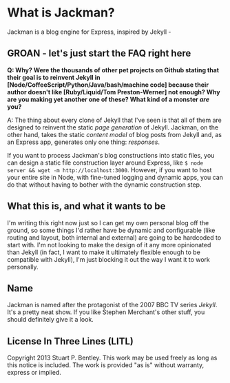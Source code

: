 # What is Jackman?

Jackman is a blog engine for Express, inspired by Jekyll - 

## GROAN - let's just start the FAQ right here

**Q: Why? Were the thousands of other pet projects on Github stating that their
goal is to reinvent Jekyll in [Node/CoffeeScript/Python/Java/bash/machine code]
because their author doesn't like [Ruby/Liquid/Tom Preston-Werner] not 
enough? Why are you making yet another one of these? What kind of a monster
*are* you?**

A: The thing about every clone of Jekyll that I've seen is that all of them are
designed to reinvent the static *page generation* of Jekyll. Jackman, on the
other hand, takes the static *content model* of blog posts from Jekyll and, as
an Express app, generates only one thing: *responses*. 

If you want to process Jackman's blog constructions into static files, you can
design a static file construction layer around Express, like
`$ node server && wget -m http://localhost:3000`. However, if you want to host
your entire site in Node, with fine-tuned logging and dynamic apps, you can do
that without having to bother with the dynamic construction step.

## What this is, and what it wants to be

I'm writing this right now just so I can get my own personal blog off the
ground, so some things I'd rather have be dynamic and configurable (like
routing and layout, both internal and external) are going to be hardcoded to
start with. I'm not looking to make the design of it any more opinionated than
Jekyll (in fact, I want to make it ultimately flexible enough to be compatible
with Jekyll), I'm just blocking it out the way I want it to work personally.

## Name

Jackman is named after the protagonist of the 2007 BBC TV series *Jekyll*.
It's a pretty neat show. If you like Stephen Merchant's other stuff, you should
definitely give it a look.

## License In Three Lines (LITL)

Copyright 2013 Stuart P. Bentley.
This work may be used freely as long as this notice is included.
The work is provided "as is" without warranty, express or implied.